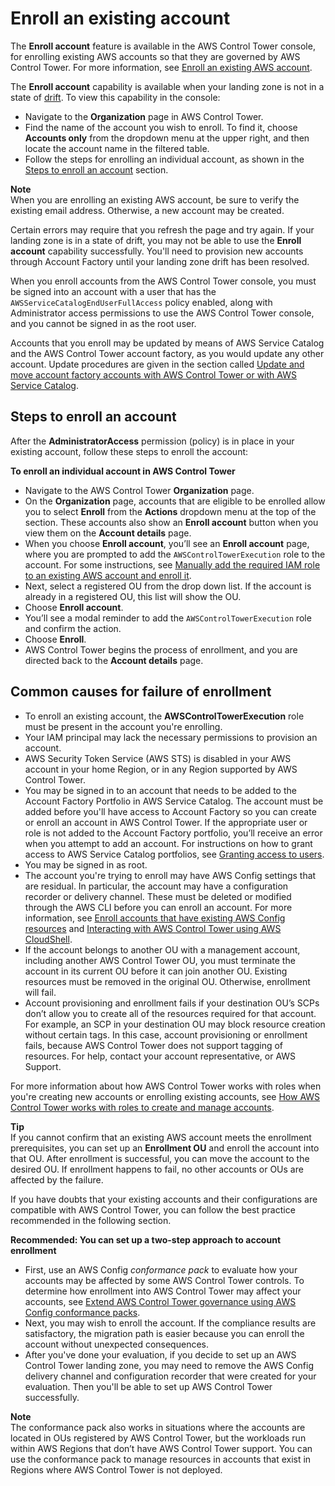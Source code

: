 # Enroll an existing account<a name="quick-account-provisioning"></a>

The **Enroll account** feature is available in the AWS Control Tower console, for enrolling existing AWS accounts so that they are governed by AWS Control Tower\. For more information, see [Enroll an existing AWS account](https://docs.aws.amazon.com/controltower/latest/userguide/enroll-account.html)\.

The **Enroll account** capability is available when your landing zone is not in a state of [drift](https://docs.aws.amazon.com/controltower/latest/userguide/drift.html)\. To view this capability in the console:
+ Navigate to the **Organization** page in AWS Control Tower\.
+ Find the name of the account you wish to enroll\. To find it, choose **Accounts only** from the dropdown menu at the upper right, and then locate the account name in the filtered table\.
+ Follow the steps for enrolling an individual account, as shown in the [Steps to enroll an account](#enrollment-steps) section\.

**Note**  
When you are enrolling an existing AWS account, be sure to verify the existing email address\. Otherwise, a new account may be created\.

Certain errors may require that you refresh the page and try again\. If your landing zone is in a state of drift, you may not be able to use the **Enroll account** capability successfully\. You'll need to provision new accounts through Account Factory until your landing zone drift has been resolved\. 

When you enroll accounts from the AWS Control Tower console, you must be signed into an account with a user that has the `AWSServiceCatalogEndUserFullAccess` policy enabled, along with Administrator access permissions to use the AWS Control Tower console, and you cannot be signed in as the root user\.

Accounts that you enroll may be updated by means of AWS Service Catalog and the AWS Control Tower account factory, as you would update any other account\. Update procedures are given in the section called [Update and move account factory accounts with AWS Control Tower or with AWS Service Catalog](updating-account-factory-accounts.md)\. 

## Steps to enroll an account<a name="enrollment-steps"></a>

After the **AdministratorAccess** permission \(policy\) is in place in your existing account, follow these steps to enroll the account:

**To enroll an individual account in AWS Control Tower**
+ Navigate to the AWS Control Tower **Organization** page\.
+ On the **Organization** page, accounts that are eligible to be enrolled allow you to select **Enroll** from the **Actions** dropdown menu at the top of the section\. These accounts also show an **Enroll account** button when you view them on the **Account details** page\.
+ When you choose **Enroll account**, you’ll see an **Enroll account** page, where you are prompted to add the `AWSControlTowerExecution` role to the account\. For some instructions, see [Manually add the required IAM role to an existing AWS account and enroll it](enroll-manually.md)\.
+ Next, select a registered OU from the drop down list\. If the account is already in a registered OU, this list will show the OU\.
+ Choose **Enroll account**\.
+ You’ll see a modal reminder to add the `AWSControlTowerExecution` role and confirm the action\.
+ Choose **Enroll**\.
+ AWS Control Tower begins the process of enrollment, and you are directed back to the **Account details** page\.

## Common causes for failure of enrollment<a name="common-causes-for-enrollment-failure"></a>
+ To enroll an existing account, the **AWSControlTowerExecution** role must be present in the account you're enrolling\.
+ Your IAM principal may lack the necessary permissions to provision an account\.
+ AWS Security Token Service \(AWS STS\) is disabled in your AWS account in your home Region, or in any Region supported by AWS Control Tower\.
+ You may be signed in to an account that needs to be added to the Account Factory Portfolio in AWS Service Catalog\. The account must be added before you'll have access to Account Factory so you can create or enroll an account in AWS Control Tower\. If the appropriate user or role is not added to the Account Factory portfolio, you’ll receive an error when you attempt to add an account\. For instructions on how to grant access to AWS Service Catalog portfolios, see [Granting access to users](https://docs.aws.amazon.com/servicecatalog/latest/adminguide/catalogs_portfolios_users.html)\.
+ You may be signed in as root\.
+ The account you're trying to enroll may have AWS Config settings that are residual\. In particular, the account may have a configuration recorder or delivery channel\. These must be deleted or modified through the AWS CLI before you can enroll an account\. For more information, see [Enroll accounts that have existing AWS Config resources](existing-config-resources.md) and [Interacting with AWS Control Tower using AWS CloudShell](using-aws-with-cloudshell.md#cshell-examples)\. 
+ If the account belongs to another OU with a management account, including another AWS Control Tower OU, you must terminate the account in its current OU before it can join another OU\. Existing resources must be removed in the original OU\. Otherwise, enrollment will fail\.
+ Account provisioning and enrollment fails if your destination OU’s SCPs don’t allow you to create all of the resources required for that account\. For example, an SCP in your destination OU may block resource creation without certain tags\. In this case, account provisioning or enrollment fails, because AWS Control Tower does not support tagging of resources\. For help, contact your account representative, or AWS Support\.

For more information about how AWS Control Tower works with roles when you're creating new accounts or enrolling existing accounts, see [How AWS Control Tower works with roles to create and manage accounts](roles-how.md)\.

**Tip**  
If you cannot confirm that an existing AWS account meets the enrollment prerequisites, you can set up an **Enrollment OU** and enroll the account into that OU\. After enrollment is successful, you can move the account to the desired OU\. If enrollment happens to fail, no other accounts or OUs are affected by the failure\.

If you have doubts that your existing accounts and their configurations are compatible with AWS Control Tower, you can follow the best practice recommended in the following section\. 

**Recommended: You can set up a two\-step approach to account enrollment**
+ First, use an AWS Config *conformance pack* to evaluate how your accounts may be affected by some AWS Control Tower controls\. To determine how enrollment into AWS Control Tower may affect your accounts, see [ Extend AWS Control Tower governance using AWS Config conformance packs](http://aws.amazon.com/blogs/mt/extend-aws-control-tower-governance-using-aws-config-conformance-packs/)\. 
+ Next, you may wish to enroll the account\. If the compliance results are satisfactory, the migration path is easier because you can enroll the account without unexpected consequences\.
+ After you've done your evaluation, if you decide to set up an AWS Control Tower landing zone, you may need to remove the AWS Config delivery channel and configuration recorder that were created for your evaluation\. Then you'll be able to set up AWS Control Tower successfully\.

**Note**  
The conformance pack also works in situations where the accounts are located in OUs registered by AWS Control Tower, but the workloads run within AWS Regions that don’t have AWS Control Tower support\. You can use the conformance pack to manage resources in accounts that exist in Regions where AWS Control Tower is not deployed\.